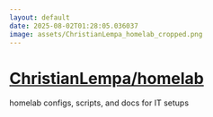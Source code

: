 ```yaml
---
layout: default
date: 2025-08-02T01:28:05.036037
image: assets/ChristianLempa_homelab_cropped.png
---
```


# [ChristianLempa/homelab](https://github.com/ChristianLempa/homelab)

homelab configs, scripts, and docs for IT setups
